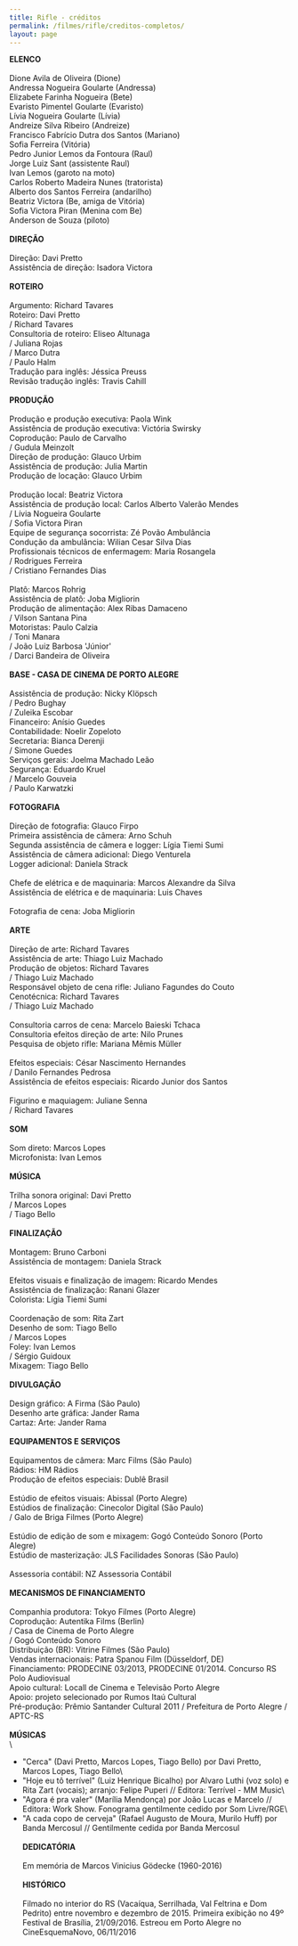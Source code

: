 ```yaml
---
title: Rifle - créditos
permalink: /filmes/rifle/creditos-completos/
layout: page
---
```

**ELENCO**\
\
Dione Avila de Oliveira (Dione)\
Andressa Nogueira Goularte (Andressa)\
Elizabete Farinha Nogueira (Bete)\
Evaristo Pimentel Goularte (Evaristo)\
Lívia Nogueira Goularte (Lívia)\
Andreize Silva Ribeiro (Andreize)\
Francisco Fabrício Dutra dos Santos (Mariano)\
Sofia Ferreira (Vitória)\
Pedro Junior Lemos da Fontoura (Raul)\
Jorge Luiz Sant (assistente Raul)\
Ivan Lemos (garoto na moto)\
Carlos Roberto Madeira Nunes (tratorista)\
Alberto dos Santos Ferreira (andarilho)\
Beatriz Victora (Be, amiga de Vitória)\
Sofia Victora Piran (Menina com Be)\
Anderson de Souza (piloto)\
\
**DIREÇÃO**\
\
Direção: Davi Pretto\
Assistência de direção: Isadora Victora\
\
**ROTEIRO**\
\
Argumento: Richard Tavares\
Roteiro: Davi Pretto\
/ Richard Tavares\
Consultoria de roteiro: Eliseo Altunaga\
/ Juliana Rojas\
/ Marco Dutra\
/ Paulo Halm\
Tradução para inglês: Jéssica Preuss\
Revisão tradução inglês: Travis Cahill\
\
**PRODUÇÃO**\
\
Produção e produção executiva: Paola Wink\
Assistência de produção executiva: Victória Swirsky\
Coprodução: Paulo de Carvalho\
/ Gudula Meinzolt\
Direção de produção: Glauco Urbim\
Assistência de produção: Julia Martin\
Produção de locação: Glauco Urbim\
\
Produção local: Beatriz Victora\
Assistência de produção local: Carlos Alberto Valerão Mendes\
/ Lívia Nogueira Goularte\
/ Sofia Victora Piran\
Equipe de segurança socorrista: Zé Povão Ambulância\
Condução da ambulância: Wilian Cesar Silva Dias\
Profissionais técnicos de enfermagem: Maria Rosangela\
/ Rodrigues Ferreira\
/ Cristiano Fernandes Dias\
\
Platô: Marcos Rohrig\
Assistência de platô: Joba Migliorin\
Produção de alimentação: Alex Ribas Damaceno\
/ Vilson Santana Pina\
Motoristas: Paulo Calzia\
/ Toni Manara\
/ João Luiz Barbosa 'Júnior'\
/ Darci Bandeira de Oliveira\
\
**BASE - CASA DE CINEMA DE PORTO ALEGRE**\
\
Assistência de produção: Nicky Klöpsch\
/ Pedro Bughay\
/ Zuleika Escobar\
Financeiro: Anísio Guedes\
Contabilidade: Noelir Zopeloto\
Secretaria: Bianca Derenji\
/ Simone Guedes\
Serviços gerais: Joelma Machado Leão\
Segurança: Eduardo Kruel\
/ Marcelo Gouveia\
/ Paulo Karwatzki\
\
**FOTOGRAFIA**\
\
Direção de fotografia: Glauco Firpo\
Primeira assistência de câmera: Arno Schuh\
Segunda assistência de câmera e logger: Lígia Tiemi Sumi\
Assistência de câmera adicional: Diego Venturela\
Logger adicional: Daniela Strack\
\
Chefe de elétrica e de maquinaria: Marcos Alexandre da Silva\
Assistência de elétrica e de maquinaria: Luis Chaves\
\
Fotografia de cena: Joba Migliorin\
\
**ARTE**\
\
Direção de arte: Richard Tavares\
Assistência de arte: Thiago Luiz Machado\
Produção de objetos: Richard Tavares\
/ Thiago Luiz Machado\
Responsável objeto de cena rifle: Juliano Fagundes do Couto\
Cenotécnica: Richard Tavares\
/ Thiago Luiz Machado\
\
Consultoria carros de cena: Marcelo Baieski Tchaca\
Consultoria efeitos direção de arte: Nilo Prunes\
Pesquisa de objeto rifle: Mariana Mêmis Müller\
\
Efeitos especiais: César Nascimento Hernandes\
/ Danilo Fernandes Pedrosa\
Assistência de efeitos especiais: Ricardo Junior dos Santos\
\
Figurino e maquiagem: Juliane Senna\
/ Richard Tavares\
\
**SOM**\
\
Som direto: Marcos Lopes\
Microfonista: Ivan Lemos\
\
**MÚSICA**\
\
Trilha sonora original: Davi Pretto\
/ Marcos Lopes\
/ Tiago Bello\
\
**FINALIZAÇÃO**\
\
Montagem: Bruno Carboni\
Assistência de montagem: Daniela Strack\
\
Efeitos visuais e finalização de imagem: Ricardo Mendes\
Assistência de finalização: Ranani Glazer\
Colorista: Lígia Tiemi Sumi\
\
Coordenação de som: Rita Zart\
Desenho de som: Tiago Bello\
/ Marcos Lopes\
Foley: Ivan Lemos\
/ Sérgio Guidoux\
Mixagem: Tiago Bello\
\
**DIVULGAÇÃO**\
\
Design gráfico: A Firma (São Paulo)\
Desenho arte gráfica: Jander Rama\
Cartaz: Arte: Jander Rama\
\
**EQUIPAMENTOS E SERVIÇOS**\
\
Equipamentos de câmera: Marc Films (São Paulo)\
Rádios: HM Rádios\
Produção de efeitos especiais: Dublê Brasil\
\
Estúdio de efeitos visuais: Abissal (Porto Alegre)\
Estúdios de finalização: Cinecolor Digital (São Paulo)\
/ Galo de Briga Filmes (Porto Alegre)\
\
Estúdio de edição de som e mixagem: Gogó Conteúdo Sonoro (Porto Alegre)\
Estúdio de masterização: JLS Facilidades Sonoras (São Paulo)\
\
Assessoria contábil: NZ Assessoria Contábil\
\
**MECANISMOS DE FINANCIAMENTO**\
\
Companhia produtora: Tokyo Filmes (Porto Alegre)\
Coprodução: Autentika Films (Berlin)\
/ Casa de Cinema de Porto Alegre\
/ Gogó Conteúdo Sonoro\
Distribuição (BR): Vitrine Filmes (São Paulo)\
Vendas internacionais: Patra Spanou Film (Düsseldorf, DE)\
Financiamento: PRODECINE 03/2013, PRODECINE 01/2014. Concurso RS Polo Audiovisual\
Apoio cultural: Locall de Cinema e Televisão Porto Alegre\
Apoio: projeto selecionado por Rumos Itaú Cultural\
Pré-produção: Prêmio Santander Cultural 2011 / Prefeitura de Porto Alegre / APTC-RS\
\
**MÚSICAS**\
\
- "Cerca" (Davi Pretto, Marcos Lopes, Tiago Bello) por Davi Pretto, Marcos Lopes, Tiago Bello\
- "Hoje eu tô terrível" (Luiz Henrique Bicalho) por Alvaro Luthi (voz solo) e Rita Zart (vocais); arranjo: Felipe Puperi // Editora: Terrível - MM Music\
- "Agora é pra valer" (Marília Mendonça) por João Lucas e Marcelo // Editora: Work Show. Fonograma gentilmente cedido por Som Livre/RGE\
- "A cada copo de cerveja" (Rafael Augusto de Moura, Murilo Huff) por Banda Mercosul // Gentilmente cedida por Banda Mercosul\
\
**DEDICATÓRIA**\
\
Em memória de Marcos Vinicius Gödecke (1960-2016)\
\
**HISTÓRICO**\
\
Filmado no interior do RS (Vacaíqua, Serrilhada, Val Feltrina e Dom Pedrito) entre novembro e dezembro de 2015. Primeira exibição no 49º Festival de Brasília, 21/09/2016. Estreou em Porto Alegre no CineEsquemaNovo, 06/11/2016